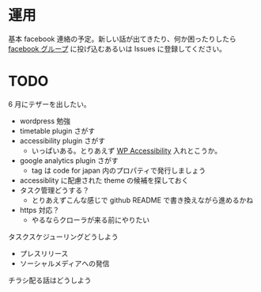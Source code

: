 # 運用

基本 facebook 連絡の予定。新しい話が出てきたり、何か困ったりしたら [facebook グループ](https://www.facebook.com/groups/932484090226539/) に投げ込むあるいは Issues に登録してください。

# TODO

6 月にテザーを出したい。
- wordpress 勉強
- timetable plugin さがす
- accessibility plugin さがす
  - いっぱいある。とりあえず [WP Accessibility](https://ja.wordpress.org/plugins/wp-accessibility/) 入れとこうか。
- google analytics plugin さがす
  - tag は code for japan 内のプロパティで発行しましょう
- accessiblity に配慮された theme の候補を探しておく
- タスク管理どうする？
  - とりあえずこんな感じで github README で書き換えながら進めるかね
- https 対応？
  - やるならクローラが来る前にやりたい

タスクスケジューリングどうしよう
- プレスリリース
- ソーシャルメディアへの発信

チラシ配る話はどうしよう

